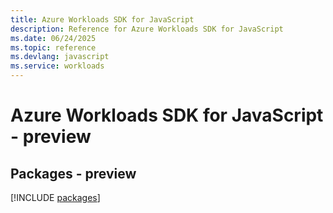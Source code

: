 ```yaml
---
title: Azure Workloads SDK for JavaScript
description: Reference for Azure Workloads SDK for JavaScript
ms.date: 06/24/2025
ms.topic: reference
ms.devlang: javascript
ms.service: workloads
---
```

# Azure Workloads SDK for JavaScript - preview
## Packages - preview
[!INCLUDE [packages](workloads-index.md)]